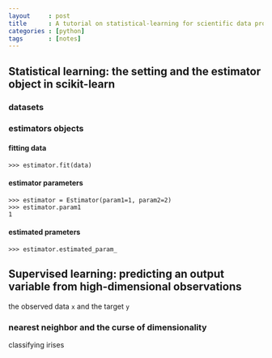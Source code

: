 ```yaml
---
layout     : post
title      : A tutorial on statistical-learning for scientific data processing
categories : [python]
tags       : [notes]
---
```


## Statistical learning: the setting and the estimator object in scikit-learn

### datasets

### estimators objects

#### fitting data

`>>> estimator.fit(data)`

#### estimator parameters

```
>>> estimator = Estimator(param1=1, param2=2)
>>> estimator.param1
1
```

#### estimated prameters

`>>> estimator.estimated_param_ `

## Supervised learning: predicting an output variable from high-dimensional observations
the observed data `x` and the target `y`

### nearest neighbor and the curse of dimensionality 

classifying irises


